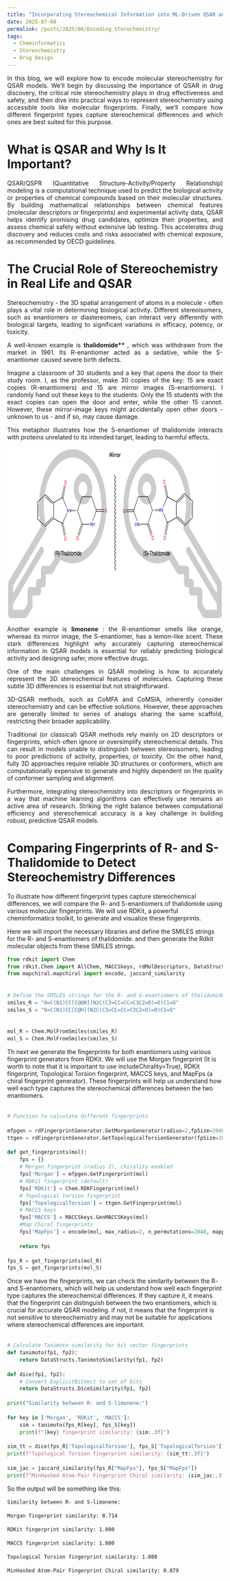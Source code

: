 ```yaml
---
title: "Incorporating Stereochemical Information into ML-Driven QSAR and QSPR Models"
date: 2025-07-08
permalink: /posts/2025/08/Encoding_Sterochemistry/
tags:
  - Cheminformatics
  - Stereochemistry
  - Drug Design
---
```


<div style="text-align: justify;">

In this blog, we will explore how to encode molecular stereochemistry for QSAR models. We’ll begin by discussing the importance of QSAR in drug discovery, the critical role stereochemistry plays in drug effectiveness and safety, and then dive into practical ways to represent stereochemistry using accessible tools like molecular fingerprints. Finally, we’ll compare how different fingerprint types capture stereochemical differences and which ones are best suited for this purpose.

</div>

# What is QSAR and Why Is It Important?

<div style="text-align: justify;">

QSAR/QSPR (Quantitative Structure-Activity/Property Relationship) modeling is a computational technique used to predict the biological activity or properties of chemical compounds based on their molecular structures. By building mathematical relationships between chemical features (molecular descriptors or fingerprints) and experimental activity data, QSAR helps identify promising drug candidates, optimize their properties, and assess chemical safety without extensive lab testing. This accelerates drug discovery and reduces costs and risks associated with chemical exposure, as recommended by OECD guidelines.

</div>

# The Crucial Role of Stereochemistry in Real Life and QSAR

<div style="text-align: justify;">

Stereochemistry - the 3D spatial arrangement of atoms in a molecule - often plays a vital role in determining biological activity. Different stereoisomers, such as enantiomers or diastereomers, can interact very differently with biological targets, leading to significant variations in efficacy, potency, or toxicity.

A well-known example is <b> thalidomide** </b>, which was withdrawn from the market in 1961. Its R-enantiomer acted as a sedative, while the S-enantiomer caused severe birth defects.

Imagine a classroom of 30 students and a key that opens the door to their study room. I, as the professor, make 30 copies of the key: 15 are exact copies (R-enantiomers) and 15 are mirror images (S-enantiomers). I randomly hand out these keys to the students. Only the 15 students with the exact copies can open the door and enter, while the other 15 cannot. However, these mirror-image keys might accidentally open other doors - unknown to us - and if so, may cause damage.

This metaphor illustrates how the S-enantiomer of thalidomide interacts with proteins unrelated to its intended target, leading to harmful effects.

<div style="text-align: center;">

<img src="/images/Encoding_Stereochemistry/thalidomide.png" alt="Thalidomide enantiomers" width="600" height="400" class="img-fluid rounded mx-auto d-block mb-4" loading="lazy" />

</div>

Another example is <b> limonene </b>: the R-enantiomer smells like orange, whereas its mirror image, the S-enantiomer, has a lemon-like scent. These stark differences highlight why accurately capturing stereochemical information in QSAR models is essential for reliably predicting biological activity and designing safer, more effective drugs.

One of the main challenges in QSAR modeling is how to accurately represent the 3D stereochemical features of molecules. Capturing these subtle 3D differences is essential but not straightforward.

3D-QSAR methods, such as CoMFA and CoMSIA, inherently consider stereochemistry and can be effective solutions. However, these approaches are generally limited to series of analogs sharing the same scaffold, restricting their broader applicability.

Traditional (or classical) QSAR methods rely mainly on 2D descriptors or fingerprints, which often ignore or oversimplify stereochemical details. This can result in models unable to distinguish between stereoisomers, leading to poor predictions of activity, properties, or toxicity. On the other hand, fully 3D approaches require reliable 3D structures or conformers, which are computationally expensive to generate and highly dependent on the quality of conformer sampling and alignment.

Furthermore, integrating stereochemistry into descriptors or fingerprints in a way that machine learning algorithms can effectively use remains an active area of research. Striking the right balance between computational efficiency and stereochemical accuracy is a key challenge in building robust, predictive QSAR models.

</div>

# Comparing Fingerprints of R- and S- Thalidomide to Detect Stereochemistry Differences

To illustrate how different fingerprint types capture stereochemical differences, we will compare the R- and S-enantiomers of thalidomide using various molecular fingerprints. We will use RDKit, a powerful cheminformatics toolkit, to generate and visualize these fingerprints.

Here we will import the necessary libraries and define the SMILES strings for the R- and S-enantiomers of thalidomide. and then generate the Rdkit molecular objects from these SMILES strings.

```python
from rdkit import Chem
from rdkit.Chem import AllChem, MACCSkeys, rdMolDescriptors, DataStructs, rdFingerprintGenerator, Draw
from mapchiral.mapchiral import encode, jaccard_similarity


# Define the SMILES strings for the R- and S-enantiomers of thalidomide
smiles_R = "O=C(N1)CC[C@@H](N2C(C3=CC=CC=C3C2=O)=O)C1=O"
smiles_S = "O=C(N1)CC[C@H](N2C(C3=CC=CC=C3C2=O)=O)C1=O"


mol_R = Chem.MolFromSmiles(smiles_R)
mol_S = Chem.MolFromSmiles(smiles_S)
```
Th next we generate the fingerprints for both enantiomers using various fingerprint generators from RDKit. We will use the Morgan fingerprint (It is worth to note that it is important to use includeChirality=True), RDKit fingerprint, Topological Torsion fingerprint, MACCS keys, and MapFps (a chiral fingerprint generator). These fingerprints will help us understand how well each type captures the stereochemical differences between the two enantiomers.

```python 

# Function to calculate different fingerprints

mfpgen = rdFingerprintGenerator.GetMorganGenerator(radius=2,fpSize=2048, includeChirality=True)
ttgen = rdFingerprintGenerator.GetTopologicalTorsionGenerator(fpSize=2048)

def get_fingerprints(mol):
    fps = {}
    # Morgan fingerprint (radius 2), chirality enabled
    fps['Morgan'] = mfpgen.GetFingerprint(mol)
    # RDKit fingerprint (default)
    fps['RDKit'] = Chem.RDKFingerprint(mol)
    # Topological torsion fingerprint
    fps['TopologicalTorsion'] = ttgen.GetFingerprint(mol)
    # MACCS keys
    fps['MACCS'] = MACCSkeys.GenMACCSKeys(mol)
    #Map Chiral fingerprints
    fps['MapFps'] = encode(mol, max_radius=2, n_permutations=2048, mapping=False)

    return fps

fps_R = get_fingerprints(mol_R)
fps_S = get_fingerprints(mol_S)
```
Once we have the fingerprints, we can check the similarity between the R- and S-enantiomers, which will help us understand how well each fingerprint type captures the stereochemical differences. If they capture it, it means that the fingerprint can distinguish between the two enantiomers, which is crucial for accurate QSAR modeling. if not, it means that the fingerprint is not sensitive to stereochemistry and may not be suitable for applications where stereochemical differences are important.
```python

# Calculate Tanimoto similarity for bit vector fingerprints
def tanimoto(fp1, fp2):
    return DataStructs.TanimotoSimilarity(fp1, fp2)

def dice(fp1, fp2):
    # Convert ExplicitBitVect to set of bits
    return DataStructs.DiceSimilarity(fp1, fp2)

print("Similarity between R- and S-limonene:")

for key in ['Morgan', 'RDKit', 'MACCS']:
    sim = tanimoto(fps_R[key], fps_S[key])
    print(f"{key} fingerprint similarity: {sim:.3f}")

sim_tt = dice(fps_R['TopologicalTorsion'], fps_S['TopologicalTorsion'])
print(f"Topological Torsion fingerprint similarity: {sim_tt:.3f}")

sim_jac = jaccard_similarity(fps_R["MapFps"], fps_S["MapFps"])
print(f"MinHashed Atom-Pair Fingerprint Chiral similarity: {sim_jac:.3f}")
```
So the output will be something like this:

```
Similarity between R- and S-limonene:

Morgan fingerprint similarity: 0.714

RDKit fingerprint similarity: 1.000

MACCS fingerprint similarity: 1.000

Topological Torsion fingerprint similarity: 1.000

MinHashed Atom-Pair Fingerprint Chiral similarity: 0.879
```

